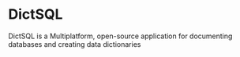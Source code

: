 # DictSQL
DictSQL is a Multiplatform, open-source application for documenting databases and creating data dictionaries

